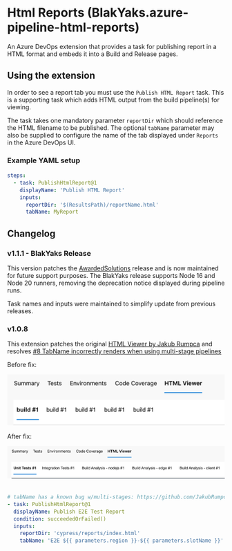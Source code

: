 # Html Reports (BlakYaks.azure-pipeline-html-reports)

An Azure DevOps extension that provides a task for publishing report in a HTML format and embeds it into a Build and Release pages.

## Using the extension

In order to see a report tab you must use the  `Publish HTML Report` task. This is a supporting task which adds HTML output from the build pipeline(s) for viewing.

The task takes one mandatory parameter `reportDir` which should reference the HTML filename to be published. The optional `tabName` parameter may also be supplied to configure the name of the tab displayed under `Reports` in the Azure DevOps UI.

### Example YAML setup

```YAML
steps:
  - task: PublishHtmlReport@1
    displayName: 'Publish HTML Report'
    inputs:
      reportDir: '$(ResultsPath)/reportName.html'
      tabName: MyReport
```

## Changelog

### v1.1.1 - BlakYaks Release

This version patches the [AwardedSolutions](https://github.com/FreakinWard/azure-pipeline-html-report) release and is now maintained for future support purposes. The BlakYaks release supports Node 16 and Node 20 runners, removing the deprecation notice displayed during pipeline runs.

Task names and inputs were maintained to simplify update from previous releases.

### v1.0.8

This extension patches the original [HTML Viewer by Jakub Rumpca](https://marketplace.visualstudio.com/items?itemName=JakubRumpca.azure-pipelines-html-report) and resolves [#8 TabName incorrectly renders when using multi-stage pipelines](https://github.com/JakubRumpca/azure-pipeline-html-report/issues/8)

Before fix:

![githubIssue8.png](https://github.com/FreakinWard/azure-pipeline-html-report/blob/main/docs/githubIssue8.png?raw=true)

After fix:

![githubIssue8-fixed.png](https://github.com/FreakinWard/azure-pipeline-html-report/blob/main/docs/githubIssue8-fixed.png?raw=true)

```yaml

# tabName has a known bug w/multi-stages: https://github.com/JakubRumpca/azure-pipeline-html-report/issues/8
- task: PublishHtmlReport@1
  displayName: Publish E2E Test Report
  condition: succeededOrFailed()
  inputs:
    reportDir: 'cypress/reports/index.html'
    tabName: 'E2E ${{ parameters.region }}-${{ parameters.slotName }}'
```


